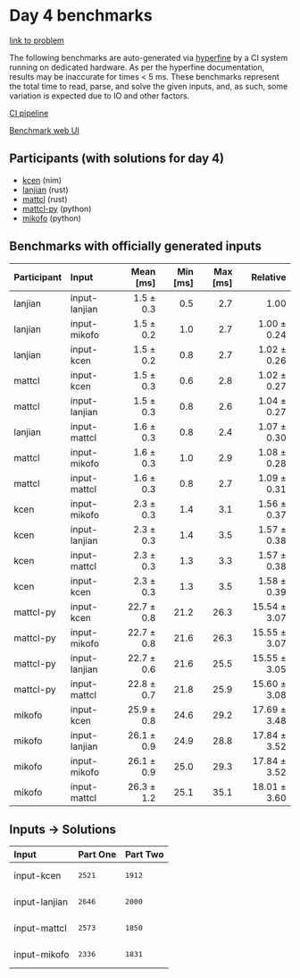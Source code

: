 # Day 4 benchmarks

[link to problem](https://adventofcode.com/2024/day/4)

The following benchmarks are auto-generated via
[hyperfine](https://github.com/sharkdp/hyperfine) by a CI system running on
dedicated hardware. As per the hyperfine documentation, results may be
inaccurate for times < 5 ms. These benchmarks represent the total time to read,
parse, and solve the given inputs, and, as such, some variation is expected due
to IO and other factors.

[CI pipeline](http://ci.papercode.net:8080/teams/main/pipelines/aoc2024)

[Benchmark web UI](https://aoc.ancalagon.black)


## Participants (with solutions for day 4)

- [kcen](https://github.com/kcen/aoc2024) (nim)
- [lanjian](https://github.com/lanjian/aoc-2024) (rust)
- [mattcl](https://github.com/mattcl/aoc2024) (rust)
- [mattcl-py](https://github.com/mattcl/aoc2024-py) (python)
- [mikofo](https://github.com/mikofo/aoc2024) (python)


## Benchmarks with officially generated inputs

| Participant | Input | Mean [ms] | Min [ms] | Max [ms] | Relative |
|:---|:---|---:|---:|---:|---:|
| lanjian | input-lanjian | 1.5 ± 0.3 | 0.5 | 2.7 | 1.00 |
| lanjian | input-mikofo | 1.5 ± 0.2 | 1.0 | 2.7 | 1.00 ± 0.24 |
| lanjian | input-kcen | 1.5 ± 0.2 | 0.8 | 2.7 | 1.02 ± 0.26 |
| mattcl | input-kcen | 1.5 ± 0.3 | 0.6 | 2.8 | 1.02 ± 0.27 |
| mattcl | input-lanjian | 1.5 ± 0.3 | 0.8 | 2.6 | 1.04 ± 0.27 |
| lanjian | input-mattcl | 1.6 ± 0.3 | 0.8 | 2.4 | 1.07 ± 0.30 |
| mattcl | input-mikofo | 1.6 ± 0.3 | 1.0 | 2.9 | 1.08 ± 0.28 |
| mattcl | input-mattcl | 1.6 ± 0.3 | 0.8 | 2.7 | 1.09 ± 0.31 |
| kcen | input-mikofo | 2.3 ± 0.3 | 1.4 | 3.1 | 1.56 ± 0.37 |
| kcen | input-lanjian | 2.3 ± 0.3 | 1.4 | 3.5 | 1.57 ± 0.38 |
| kcen | input-mattcl | 2.3 ± 0.3 | 1.3 | 3.3 | 1.57 ± 0.38 |
| kcen | input-kcen | 2.3 ± 0.3 | 1.3 | 3.5 | 1.58 ± 0.39 |
| mattcl-py | input-kcen | 22.7 ± 0.8 | 21.2 | 26.3 | 15.54 ± 3.07 |
| mattcl-py | input-mikofo | 22.7 ± 0.8 | 21.6 | 26.3 | 15.55 ± 3.07 |
| mattcl-py | input-lanjian | 22.7 ± 0.6 | 21.6 | 25.5 | 15.55 ± 3.05 |
| mattcl-py | input-mattcl | 22.8 ± 0.7 | 21.8 | 25.9 | 15.60 ± 3.08 |
| mikofo | input-kcen | 25.9 ± 0.8 | 24.6 | 29.2 | 17.69 ± 3.48 |
| mikofo | input-lanjian | 26.1 ± 0.9 | 24.9 | 28.8 | 17.84 ± 3.52 |
| mikofo | input-mikofo | 26.1 ± 0.9 | 25.0 | 29.3 | 17.84 ± 3.52 |
| mikofo | input-mattcl | 26.3 ± 1.2 | 25.1 | 35.1 | 18.01 ± 3.60 |


## Inputs -> Solutions

| Input | Part One | Part Two |
|:---|:---|:---|
|input-kcen|<pre>2521</pre>|<pre>1912</pre>|
|input-lanjian|<pre>2646</pre>|<pre>2000</pre>|
|input-mattcl|<pre>2573</pre>|<pre>1850</pre>|
|input-mikofo|<pre>2336</pre>|<pre>1831</pre>|